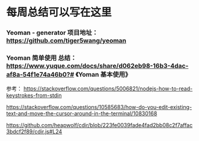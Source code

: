 # 每周总结可以写在这里

### Yeoman - generator 项目地址：https://github.com/tiger5wang/yeoman

### Yeoman 简单使用 总结：https://www.yuque.com/docs/share/d062eb98-16b3-4dac-af8a-54f1e74a46b0?# 《Yoman 基本使用》


参考：
https://stackoverflow.com/questions/5006821/nodejs-how-to-read-keystrokes-from-stdin

https://stackoverflow.com/questions/10585683/how-do-you-edit-existing-text-and-move-the-cursor-around-in-the-terminal/10830168

https://github.com/heapwolf/cdir/blob/223fe0039fade4fad2bb08c2f7affac3bdcf2f89/cdir.js#L24